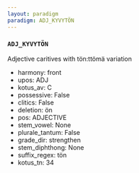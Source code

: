 ```yaml
---
layout: paradigm
paradigm: ADJ_KYVYTÖN
---
```

### ` ADJ_KYVYTÖN `

Adjective caritives with tön:ttömä variation
* harmony: front
* upos: ADJ
* kotus_av: C
* possessive: False
* clitics: False
* deletion: ön
* pos: ADJECTIVE
* stem_vowel: None
* plurale_tantum: False
* grade_dir: strengthen
* stem_diphthong: None
* suffix_regex: tön
* kotus_tn: 34
